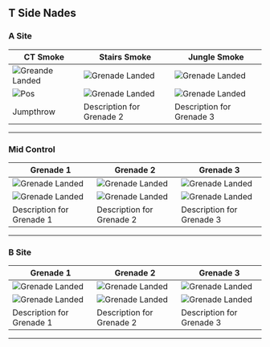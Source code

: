 ## T Side Nades

### A Site

| CT Smoke                             | Stairs Smoke                         | Jungle Smoke                         |
|--------------------------------------|--------------------------------------|--------------------------------------|
| ![Greande Landed](/assets/img/mirage_tside_ctsmoke_3rd.png) | ![Grenade Landed](/assets/img/mirage_tside_ctsmoke_3rd.png) | ![Grenade Landed](/assets/img/mirage_tside_ctsmoke_3rd.png) |
| ![Pos](/assets/img/mirage_tside_ctsmoke_3rd.png) | ![Grenade Landed](/assets/img/mirage_tside_ctsmoke_3rd.png) | ![Grenade Landed](/assets/img/mirage_tside_ctsmoke_3rd.png) |
| Jumpthrow                            | Description for Grenade 2            | Description for Grenade 3            |

---
### Mid Control

| Grenade 1                            | Grenade 2                            | Grenade 3                            |
|--------------------------------------|--------------------------------------|--------------------------------------|
| ![Grenade Landed](path/to/image.jpg) | ![Grenade Landed](path/to/image.jpg) | ![Grenade Landed](path/to/image.jpg) |
| ![Grenade Landed](path/to/image.jpg) | ![Grenade Landed](path/to/image.jpg) | ![Grenade Landed](path/to/image.jpg) |
| Description for Grenade 1            | Description for Grenade 2            | Description for Grenade 3            |

---

### B Site

| Grenade 1                            | Grenade 2                            | Grenade 3                            |
|--------------------------------------|--------------------------------------|--------------------------------------|
| ![Grenade Landed](path/to/image.jpg) | ![Grenade Landed](path/to/image.jpg) | ![Grenade Landed](path/to/image.jpg) |
| ![Grenade Landed](path/to/image.jpg) | ![Grenade Landed](path/to/image.jpg) | ![Grenade Landed](path/to/image.jpg) |
| Description for Grenade 1            | Description for Grenade 2            | Description for Grenade 3            |

---
